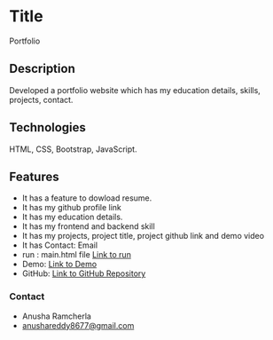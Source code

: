 # Title 
 Portfolio
## Description 
Developed a portfolio website which has my education details, skills, projects, contact.

## Technologies  
HTML, CSS, Bootstrap, JavaScript.
## Features 
- It has a feature to dowload resume.
- It has my github profile link
- It has my education details.
- It has my frontend and backend skill
- It has my projects, project title, project github link and demo video
- It has Contact: Email
- run : main.html file  [Link to run](https://github.com/RAMCHERLAANUSHA/Portfolio/blob/master/port.html)
- Demo: [Link to Demo](https://github.com/RAMCHERLAANUSHA/Portfolio/blob/master/portfolio.mp4)
- GitHub: [Link to GitHub Repository](https://github.com/RAMCHERLAANUSHA/Portfolio)
### Contact
- Anusha Ramcherla
- anushareddy8677@gmail.com
